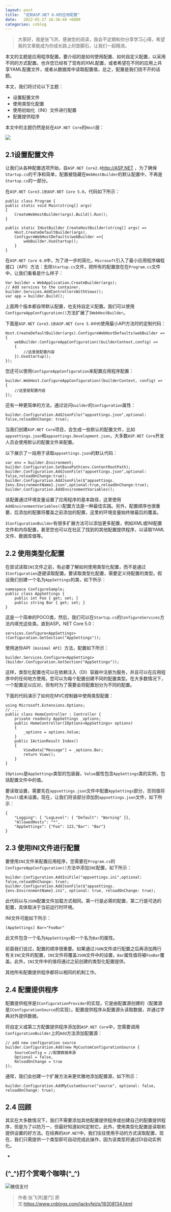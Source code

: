 ```yaml
---
layout: post
title:  "定制ASP.NET 6.0的应用配置"
date:   2022-05-27 16:36:40 +0800
categories: cnblog
---
```

> 大家好，我是张飞洪，感谢您的阅读，我会不定期和你分享学习心得，希望我的文章能成为你成长路上的垫脚石，让我们一起精进。

本文的主题是应用程序配置。要介绍的是如何使用配置、如何自定义配置，以采用不同的方式配置。也许您已经有了现有的XML配置，或者希望在不同的应用上共享YAML配置文件，或者从数据库中读取配置值，总之，配置是我们绕不开的话题。
 
本文，我们将讨论以下主题：
 
- 设置配置文件
- 使用类型化配置
- 使用初始化（INI）文件进行配置
- 配置提供程序

本文中的主题仍然是处在`ASP.NET Core`的`Host`层：
 
![](https://img2022.cnblogs.com/blog/127185/202205/127185-20220525093129922-88245136.png)
 
## 2.1设置配置文件
 
让我们从各种配置选项开始，自`ASP.NET Core2.0`http://ASP.NET ，为了确保`Startup.cs`的干净和简单，配置被隐藏在`WebHostBuilder`的默认配置中，不再是`Startup.cs`的一部分。
 
在`ASP.NET Core3.1到ASP.NET Core 5.0`，代码如下所示：

    public class Program {     
    public static void Main(string[] args)
    {
        CreateWebHostBuilder(args).Build().Run();     
    }     
    
    public static IHostBuilder CreateHostBuilder(string[] args) => 
        Host.CreateDefaultBuilder(args).
        ConfigureWebHostDefaults(webBuilder =>{ 
            webBuilder.UseStartup(); 
        }
    }

在`ASP.NET Core 6.0`中，为了进一步的简化，`Microsoft`引入了最小应用程序编程接口（API）方法：去除`Startup.cs`文件，把所有的配置放在在`Program.cs`文件中，让我们看看是什么样子：

    Var builder = WebApplication.CreateBuilder(args); 
    // Add services to the container. 
    builder.Services.AddControllersWithViews(); 
    var app = builder.Build();

上面两个版本都自带默认配置，也支持自定义配置。我们可以使用`ConfigureAppConfiguration()`方法扩展了`IWebHostBuilder`。
 
下面是`ASP.NET Core3.1到ASP.NET Core 5.0中的`使用最小API方法时的定制代码：

    Host.CreateDefaultBuilder(args).ConfigureWebHostDefaults(webBuilder =>
    {         
        webBuilder.ConfigureAppConfiguration((builderContext,config) =>
        {             
            //这里是配置内容     
        }).UseStartup();     
    });

您还可以使用`ConfigureAppConfiguration`来配置应用程序配置：

    builder.WebHost.ConfigureAppConfiguration((builderContext, config) => 
    {     
        //这里是配置内容
    });

还有一种更简单的方法，通过访问`builder`的`Configuration`属性：

    builder.Configuration.AddJsonFile("appsettings.json",optional: false,reloadOnChange: true);

当我们创建`ASP.NET Core`项目，会生成一些默认的配置文件，比如`appsettings.json`和`appsettings.Development.json`，大多数`ASP.NET Core`开发人员会使用默认的配置文件来配置。
 
以下展示了一段用于读取`appsettings.json`的默认代码：

    var env = builder.Environment; 
    builder.Configuration.SetBasePath(env.ContentRootPath); 
    builder.Configuration.AddJsonFile("appsettings.json",optional: false,reloadOnChange:true); 
    builder.Configuration.AddJsonFile($"appsettings.{env.EnvironmentName}.json",optional:true,reloadOnChange:true); 
    builder.Configuration.AddEnvironmentVariables();

该配置通过环境变量设置了应用程序的基本路径，这里使用`AddEnvironmentVariables()`配置方法是一种最佳实践。另外，配置顺序也很重要，后添加的配置将覆盖之前添加的配置，这里的环境变量始终做最后的覆盖。
 
`IConfigurationBuilder`有很多扩展方法可以添加更多配置，例如XML或INI配置文件和内存配置，甚至您也可以在社区了找到的其他配置提供程序，以读取YAML文件、数据库值等。
 
## 2.2 使用类型化配置
 
在尝试读取`INI`文件之前，有必要了解如何使用类型化配置，而不是通过`IConfiguration`逐键读取配置。要读取类型化配置，需要定义待配置的类型。假设我们创建一个名为`AppSettings`的类，如下所示：

    namespace ConfigureSample; 
    public class AppSettings {     
        public int Foo { get; set; }     
        public string Bar { get; set; }
    }

这是一个简单的POCO类，然后，我们可以在`Startup.cs`的`ConfigureServices`方法内填充这些类。直到ASP。NET Core 5.0：

    services.Configure<AppSettings>(Configuration.GetSection("AppSettings"));

使用迷你API（`minimal API`）方法，配置如下所示：

    builder.Services.Configure<AppSettings>(builder.Configuration.GetSection("AppSettings"));

这样，类型化配置也可以在依赖注入（DI）容器中注册为服务，并且可以在应用程序中的任何地方使用。您可以为每个配置创建不同的配置类型。在大多数情况下，一个配置足以应对，但有时为了需要会将配置划分为不同的配置。
 
下面的代码演示了如何在MVC控制器中使用类型配置：

    using Microsoft.Extensions.Options; 
    // ... 
    public class HomeController : Controller {     
        private readonly AppSettings _options;     
        public HomeController(IOptions<AppSettings> options)     
        {         
            _options = options.Value;     
        }     
        public IActionResult Index()     
        {         
            ViewData["Message"] = _options.Bar;         
            return View();     
        }
    }

`IOptions`是`AppSettings`类型的包装器，`Value`属性包含`AppSettings`类的实例，包括配置文件中的值。
 
要读取设置，需要先在`appsettings.json`文件中配置`AppSettings`部分，否则值将为`null`或未设置。现在，让我们将该部分添加到`appsettings.json`文件，如下所示：

    {
        "Logging": { "LogLevel": { "Default": "Warning" }},
        "AllowedHosts": "*", 
        "AppSettings": {"Foo": 123,"Bar": "Bar"} 
    }

## 2.3 使用INI文件进行配置
 
要使用`INI`文件来配置应用程序，您需要在`Program.cs`的`ConfigureAppConfiguration()`方法中添加`INI`配置，如下所示：

    builder.Configuration.AddIniFile("appsettings.ini",optional: false,reloadOnChange: true); 
    builder.Configuration.AddJsonFile($"appsettings.{env.EnvironmentName}.ini", optional: true, reloadOnChange: true);

此代码以与`JSON`配置文件加载方式相同。第一行是必需的配置，第二行是可选的配置，具体取决于当前运行时环境。
 
INI文件可能如下所示：

    [AppSettings] Bar="FooBar"

此文件包含一个名为`AppSettings`和一个名为`Bar`的属性。
 
前面我们说过，配置的顺序很重要。如果通过`JSON`文件进行配置之后再添加两行有关`INI`文件的配置，`INI`文件将覆盖`JSON`文件中的设置，`Bar`属性值将被`FooBar`覆盖。此外，`INI`文件中的值将通过之前创建的类型化配置提供。
 
其他所有配置提供程序都将以相同的机制工作。
 
## 2.4 配置提供程序
 
配置提供程序是`IConfigurationProvider`的实现，它是由配置源创建的（配置源是`IConfigurationSource`的实现）。配置提供程序从配置源头读取数据，并通过字典对外提供数据。
 
将自定义或第三方配置提供程序添加到`ASP.NET Core`中，您需要调用`ConfigurationBuilder`上的`Add`方法添加配置源：

    // add new configuration source 
    builder.Configuration.Add(new MyCustomConfigurationSource { 
        SourceConfig = //配置数据来源     
        Optional = false,  
        ReloadOnChange = true 
    });

通常，我们会创建一个扩展方法来更优雅地添加配置源，如下所示：

    builder.Configuration.AddMyCustomSource("source", optional: false, reloadOnChange: true);

## 2.4 回顾
 
其实在大多数情况下，我们不需要添加其他配置提供程序或创建自己的配置提供程序，但是为了以防万一，但最好知道如何定制它。此外，使用类型化配置是读取和提供设置的好方法。在经典的`ASP.NET`中，我们往往使用手动的方式读取配置，现在，我们只需提供一个类型即可自动完成此操作，因为该类型将通过DI自动实例化。

+

## (^\_^)打个赏喝个咖啡(^\_^)

![微信支付](https://images.cnblogs.com/cnblogs_com/jackyfei/1334006/o_wx.png)
> 作者:张飞洪[厦门]
> 原文:https://www.cnblogs.com/jackyfei/p/16308134.html
